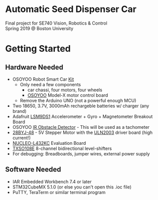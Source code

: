 # Automatic Seed Dispenser Car
Final project for SE740 Vision, Robotics & Control <br/>
Spring 2019 @ Boston University  <br/>

# Getting Started
## Hardware Needed
+ OSOYOO Robot Smart Car [Kit](https://www.amazon.com/dp/B074Z6DMYP/ref=cm_sw_em_r_mt_dp_U_9QwMCbNGRHGH2) 
  * Only need a few components 
    - car chassi, four motors, four wheels 
    - [OSOYOO](https://www.amazon.com/dp/B07FFT4CL4/ref=cm_sw_em_r_mt_dp_U_I21QCbEYR8BK4) Model-X motor control board 
  * Remove the Arduino UNO (not a powerful enough MCU) 
+ Two 18650, 3.7V, 3000mAh rechargeble batteries w/ charger (any brand) 
+ Adafruit [LSM9DS1](https://learn.adafruit.com/adafruit-lsm9ds1-accelerometer-+plus-gyro-plus-magnetometer-9-dof-breakout/overview) Accelerometer + Gyro + Magnetometer Breakout Board
+ OSOYOO [IR Obstacle Detector](https://www.amazon.com/OSOYOO-Infrared-Obstacle-Avoidance-Arduino/dp/B01I57HIJ0) - This will be used as a tachometer
+ [28BYJ-48](https://components101.com/motors/28byj-48-stepper-motor) - 5V Stepper Motor with the [ULN2003](https://www.electronicoscaldas.com/datasheet/ULN2003A-PCB.pdf) driver board (high current!)
+ [NUCLEO-L432KC](https://www.st.com/content/st_com/en/products/evaluation-tools/product-evaluation-tools/mcu-mpu-eval-tools/stm32-mcu-mpu-eval-tools/stm32-nucleo-boards/nucleo-l432kc.html) Evaluation Board
+ [TXSO108E](https://www.addicore.com/TXS0108E-p/ad284.htm) 8-channel bidirectional level-shifters
+ For debugging: Breadboards, jumper wires, external power supply

## Software Needed 
- IAR Embedded Workbench 7.4 or later 
- STM32CubeMX 5.1.0 (or else you can't open this .ioc file)
- PuTTY, TeraTerm or similar terminal program 


